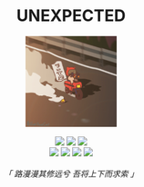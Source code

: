 
<h1 align = "center"> UNEXPECTED </h1>

<p align = "center">
    <img height = "160" src = "https://github.com/NEX-S/NEX-S/blob/main/0070.gif" />
</p>

<p align = "center" >
    <img height = "25" src = "https://img.shields.io/badge/Linux-%23383838.svg?&style=for-the-badge&logo=ArchLinux&logoColor=%23ffffff" />
    <img height = "25" src = "https://img.shields.io/badge/Neovim-%23383838.svg?&style=for-the-badge&logo=Crystal&logoColor=%23ffffff" />
    <img height = "25" src = "https://img.shields.io/badge/Pentest-%23383838.svg?&style=for-the-badge&logo=DPD&logoColor=%23C53B82" />
    <br />
    <img height = "15" src = "https://img.shields.io/badge/-%23383838.svg?style=for-the-badge&logo=Codio&logoColor=%23ffffff" />
    <img height = "15" src = "https://img.shields.io/badge/Go-%2300ADD8.svg?style=for-the-badge&logocolor=white" />
    <img height = "15" src = "https://img.shields.io/badge/Lua-%232C2D72.svg?style=for-the-badge" />
    <img height = "15" src = "https://img.shields.io/badge/Python-%236C5B9E.svg?style=for-the-badge" />
    <br />
    <br />
    <i>「 路漫漫其修远兮 吾将上下而求索 」</i>
</p>

<!-- <i>「 一川煙雨 滿城風絮 」</i> -->

<!-- <img height = "100" src = "https://img.shields.io/badge/Java-%23F7DF1E.svg?style=for-the-badge" /> -->
<!-- <img height = "100" src = "https://img.shields.io/badge/PHP-%236C5B9E.svg?style=for-the-badge" /> -->
<!-- <img height = "100" src = "https://img.shields.io/badge/Rust-%23222222.svg?style=for-the-badge&logocolor=white" /> -->
<!-- <img height = "100" src = "https://img.shields.io/badge/JavaScript-%23F7DF1E.svg?style=for-the-badge&logocolor=white" /> -->
<!-- <img height = "100" src = "https://img.shields.io/badge/C-%23383838.svg?style=for-the-badge&logocolor=blue" /> -->
<!-- <img height = "100" src = "https://img.shields.io/badge/BASH-%23383838.svg?&style=for-the-badge&logo=GNUBash&logoColor=white" /> -->
<!-- <img height = "100" src = "https://img.shields.io/badge/TypeScript-%233178C6.svg?style=for-the-badge&logocolor=white" /> -->

<!--
    <p align = "center">
        <img height = "120" src = "https://github-readme-stats.vercel.app/api?username=nex-s&hide=issues&title_color=C53B82&text_color=828282&bg_color=282828&hide_border=true&cache_seconds=1800&hide_title=true&hide_rank=false&show_icons=false&include_all_commits=true" />
    </p>

    <p align = "center">
        <img height = "200" src = "https://github-readme-stats.vercel.app/api/top-langs/?username=nex-s&hide_title=true" />
    </p>

    <p align = "center">
        <img height = "80" src = "https://github-readme-stats.vercel.app/api/pin/?username=nex-s&repo=nvim-config" />
    </p>
-->
